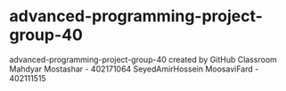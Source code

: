 # advanced-programming-project-group-40
advanced-programming-project-group-40 created by GitHub Classroom
Mahdyar Mostashar - 402171064
SeyedAmirHossein MoosaviFard - 402111515
